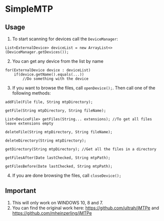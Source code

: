 # SimpleMTP

## Usage
1. To start scanning for devices call the `DeviceManager`:
```
List<ExternalDevice> deviceList = new ArrayList<>(DeviceManager.getDevices());
```
2. You can get any device from the list by name
```
for(ExternalDevice device : deviceList)
    if(device.getName().equals(...))
        //Do something with the device
```
3. If you want to browse the files, call `openDevice();`. Then call one of the following methods:
```
addFile(File file, String mtpDirectory);

getFile(String mtpDirectory, String fileName);

List<DeviceFile> getFiles(String... extensions); //To get all files leave extensions empty

deleteFile(String mtpDirectory, String fileName);

deleteDirectory(String mtpDirectory);

getDirectory(String mtpDirectory); //Get all the files in a directory

getFilesAfter(Date lastChecked, String mtpPath);

getFilesBefore(Date lastChecked, String mtpPath);
```
4. If you are done browsing the files, call `closeDevice();`

## Important
1. This will only work on WINDOWS 10, 8 and 7.
2. You can find the original work here: https://github.com/ultrah/jMTPe and https://github.com/mheinzerling/jMTPe
